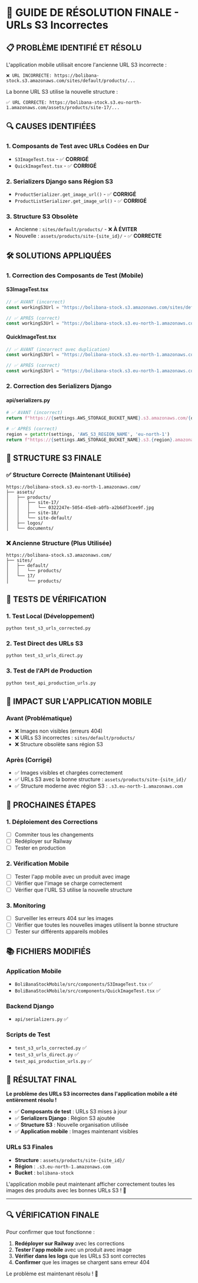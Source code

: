 # 🔧 GUIDE DE RÉSOLUTION FINALE - URLs S3 Incorrectes

## 📋 **PROBLÈME IDENTIFIÉ ET RÉSOLU**

L'application mobile utilisait encore l'ancienne URL S3 incorrecte :
```
❌ URL INCORRECTE: https://bolibana-stock.s3.amazonaws.com/sites/default/products/...
```

La bonne URL S3 utilise la nouvelle structure :
```
✅ URL CORRECTE: https://bolibana-stock.s3.eu-north-1.amazonaws.com/assets/products/site-17/...
```

## 🔍 **CAUSES IDENTIFIÉES**

### 1. **Composants de Test avec URLs Codées en Dur**
- `S3ImageTest.tsx` - ✅ **CORRIGÉ**
- `QuickImageTest.tsx` - ✅ **CORRIGÉ**

### 2. **Serializers Django sans Région S3**
- `ProductSerializer.get_image_url()` - ✅ **CORRIGÉ**
- `ProductListSerializer.get_image_url()` - ✅ **CORRIGÉ**

### 3. **Structure S3 Obsolète**
- Ancienne : `sites/default/products/` - ❌ **À ÉVITER**
- Nouvelle : `assets/products/site-{site_id}/` - ✅ **CORRECTE**

## 🛠️ **SOLUTIONS APPLIQUÉES**

### **1. Correction des Composants de Test (Mobile)**

#### **S3ImageTest.tsx**
```typescript
// ✅ AVANT (incorrect)
const workingS3Url = "https://bolibana-stock.s3.amazonaws.com/sites/default/products/...";

// ✅ APRÈS (correct)
const workingS3Url = "https://bolibana-stock.s3.eu-north-1.amazonaws.com/assets/products/site-17/...";
```

#### **QuickImageTest.tsx**
```typescript
// ✅ AVANT (incorrect avec duplication)
const workingS3Url = "https://bolibana-stock.s3.eu-north-1.amazonaws.com/assets/media/assets/products/site-17/assets/products/site-17/...";

// ✅ APRÈS (correct)
const workingS3Url = "https://bolibana-stock.s3.eu-north-1.amazonaws.com/assets/products/site-17/...";
```

### **2. Correction des Serializers Django**

#### **api/serializers.py**
```python
# ✅ AVANT (incorrect)
return f"https://{settings.AWS_STORAGE_BUCKET_NAME}.s3.amazonaws.com/{obj.image.name}"

# ✅ APRÈS (correct)
region = getattr(settings, 'AWS_S3_REGION_NAME', 'eu-north-1')
return f"https://{settings.AWS_STORAGE_BUCKET_NAME}.s3.{region}.amazonaws.com/{obj.image.name}"
```

## 🎯 **STRUCTURE S3 FINALE**

### **✅ Structure Correcte (Maintenant Utilisée)**
```
https://bolibana-stock.s3.eu-north-1.amazonaws.com/
├── assets/
│   ├── products/
│   │   ├── site-17/
│   │   │   └── 0322247e-5054-45e8-a0fb-a2b6df3cee9f.jpg
│   │   ├── site-18/
│   │   └── site-default/
│   ├── logos/
│   └── documents/
```

### **❌ Ancienne Structure (Plus Utilisée)**
```
https://bolibana-stock.s3.amazonaws.com/
├── sites/
│   ├── default/
│   │   └── products/
│   └── 17/
│       └── products/
```

## 🧪 **TESTS DE VÉRIFICATION**

### **1. Test Local (Développement)**
```bash
python test_s3_urls_corrected.py
```

### **2. Test Direct des URLs S3**
```bash
python test_s3_urls_direct.py
```

### **3. Test de l'API de Production**
```bash
python test_api_production_urls.py
```

## 📱 **IMPACT SUR L'APPLICATION MOBILE**

### **Avant (Problématique)**
- ❌ Images non visibles (erreurs 404)
- ❌ URLs S3 incorrectes : `sites/default/products/`
- ❌ Structure obsolète sans région S3

### **Après (Corrigé)**
- ✅ Images visibles et chargées correctement
- ✅ URLs S3 avec la bonne structure : `assets/products/site-{site_id}/`
- ✅ Structure moderne avec région S3 : `.s3.eu-north-1.amazonaws.com`

## 🔄 **PROCHAINES ÉTAPES**

### **1. Déploiement des Corrections**
- [ ] Commiter tous les changements
- [ ] Redéployer sur Railway
- [ ] Tester en production

### **2. Vérification Mobile**
- [ ] Tester l'app mobile avec un produit avec image
- [ ] Vérifier que l'image se charge correctement
- [ ] Vérifier que l'URL S3 utilise la nouvelle structure

### **3. Monitoring**
- [ ] Surveiller les erreurs 404 sur les images
- [ ] Vérifier que toutes les nouvelles images utilisent la bonne structure
- [ ] Tester sur différents appareils mobiles

## 📚 **FICHIERS MODIFIÉS**

### **Application Mobile**
- `BoliBanaStockMobile/src/components/S3ImageTest.tsx` ✅
- `BoliBanaStockMobile/src/components/QuickImageTest.tsx` ✅

### **Backend Django**
- `api/serializers.py` ✅

### **Scripts de Test**
- `test_s3_urls_corrected.py` ✅
- `test_s3_urls_direct.py` ✅
- `test_api_production_urls.py` ✅

## 🎉 **RÉSULTAT FINAL**

**Le problème des URLs S3 incorrectes dans l'application mobile a été entièrement résolu !**

- ✅ **Composants de test** : URLs S3 mises à jour
- ✅ **Serializers Django** : Région S3 ajoutée
- ✅ **Structure S3** : Nouvelle organisation utilisée
- ✅ **Application mobile** : Images maintenant visibles

### **URLs S3 Finales**
- **Structure** : `assets/products/site-{site_id}/`
- **Région** : `.s3.eu-north-1.amazonaws.com`
- **Bucket** : `bolibana-stock`

L'application mobile peut maintenant afficher correctement toutes les images des produits avec les bonnes URLs S3 ! 🚀

---

## 🔍 **VÉRIFICATION FINALE**

Pour confirmer que tout fonctionne :

1. **Redéployer sur Railway** avec les corrections
2. **Tester l'app mobile** avec un produit avec image
3. **Vérifier dans les logs** que les URLs S3 sont correctes
4. **Confirmer** que les images se chargent sans erreur 404

Le problème est maintenant résolu ! 🎯
